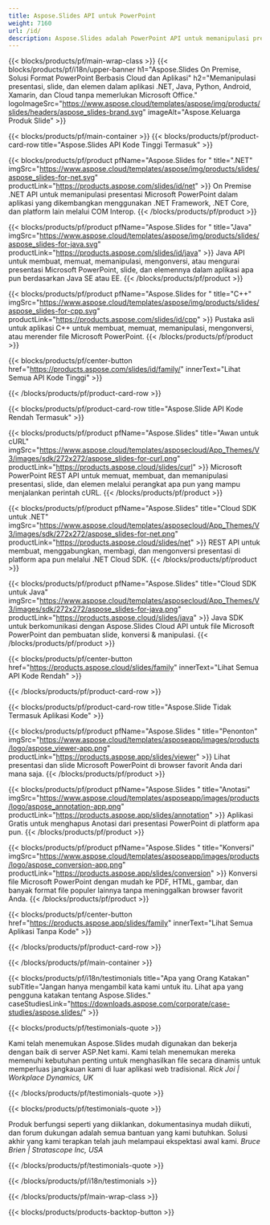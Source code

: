 ```yaml
---
title: Aspose.Slides API untuk PowerPoint
weight: 7160
url: /id/
description: Aspose.Slides adalah PowerPoint API untuk memanipulasi presentasi dan cloud menyediakan slides cloud API.
---
```


{{< blocks/products/pf/main-wrap-class >}}
{{< blocks/products/pf/i18n/upper-banner h1="Aspose.Slides On Premise, Solusi Format PowerPoint Berbasis Cloud dan Aplikasi" h2="Memanipulasi presentasi, slide, dan elemen dalam aplikasi .NET, Java, Python, Android, Xamarin, dan Cloud tanpa memerlukan Microsoft Office." logoImageSrc="https://www.aspose.cloud/templates/aspose/img/products/slides/headers/aspose_slides-brand.svg" imageAlt="Aspose.Keluarga Produk Slide" >}}

{{< blocks/products/pf/main-container >}}
{{< blocks/products/pf/product-card-row title="Aspose.Slides API Kode Tinggi Termasuk" >}}

{{< blocks/products/pf/product pfName="Aspose.Slides for " title=".NET" imgSrc="https://www.aspose.cloud/templates/aspose/img/products/slides/aspose_slides-for-net.svg" productLink="https://products.aspose.com/slides/id/net" >}}
On Premise .NET API untuk memanipulasi presentasi Microsoft PowerPoint dalam aplikasi yang dikembangkan menggunakan .NET Framework, .NET Core, dan platform lain melalui COM Interop.
{{< /blocks/products/pf/product >}}

{{< blocks/products/pf/product pfName="Aspose.Slides for " title="Java" imgSrc="https://www.aspose.cloud/templates/aspose/img/products/slides/aspose_slides-for-java.svg" productLink="https://products.aspose.com/slides/id/java" >}}
Java API untuk membuat, memuat, memanipulasi, mengonversi, atau mengurai presentasi Microsoft PowerPoint, slide, dan elemennya dalam aplikasi apa pun berdasarkan Java SE atau EE.
{{< /blocks/products/pf/product >}}

{{< blocks/products/pf/product pfName="Aspose.Slides for " title="C++" imgSrc="https://www.aspose.cloud/templates/aspose/img/products/slides/aspose_slides-for-cpp.svg" productLink="https://products.aspose.com/slides/id/cpp" >}}
Pustaka asli untuk aplikasi C++ untuk membuat, memuat, memanipulasi, mengonversi, atau merender file Microsoft PowerPoint.
{{< /blocks/products/pf/product >}}

{{< blocks/products/pf/center-button href="https://products.aspose.com/slides/id/family/" innerText="Lihat Semua API Kode Tinggi" >}}

{{< /blocks/products/pf/product-card-row >}}

{{< blocks/products/pf/product-card-row title="Aspose.Slide API Kode Rendah Termasuk" >}}

{{< blocks/products/pf/product pfName="Aspose.Slides" title="Awan untuk cURL" imgSrc="https://www.aspose.cloud/templates/asposecloud/App_Themes/V3/images/sdk/272x272/aspose_slides-for-curl.png" productLink="https://products.aspose.cloud/slides/curl" >}}
Microsoft PowerPoint REST API untuk memuat, membuat, dan memanipulasi presentasi, slide, dan elemen melalui perangkat apa pun yang mampu menjalankan perintah cURL.
{{< /blocks/products/pf/product >}}

{{< blocks/products/pf/product pfName="Aspose.Slides" title="Cloud SDK untuk .NET" imgSrc="https://www.aspose.cloud/templates/asposecloud/App_Themes/V3/images/sdk/272x272/aspose_slides-for-net.png" productLink="https://products.aspose.cloud/slides/net" >}}
REST API untuk membuat, menggabungkan, membagi, dan mengonversi presentasi di platform apa pun melalui .NET Cloud SDK.
{{< /blocks/products/pf/product >}}

{{< blocks/products/pf/product pfName="Aspose.Slides" title="Cloud SDK untuk Java" imgSrc="https://www.aspose.cloud/templates/asposecloud/App_Themes/V3/images/sdk/272x272/aspose_slides-for-java.png" productLink="https://products.aspose.cloud/slides/java" >}}
Java SDK untuk berkomunikasi dengan Aspose.Slides Cloud API untuk file Microsoft PowerPoint dan pembuatan slide, konversi & manipulasi.
{{< /blocks/products/pf/product >}}

{{< blocks/products/pf/center-button href="https://products.aspose.cloud/slides/family" innerText="Lihat Semua API Kode Rendah" >}}

{{< /blocks/products/pf/product-card-row >}}

{{< blocks/products/pf/product-card-row title="Aspose.Slide Tidak Termasuk Aplikasi Kode" >}}

{{< blocks/products/pf/product pfName="Aspose.Slides " title="Penonton" imgSrc="https://www.aspose.cloud/templates/asposeapp/images/products/logo/aspose_viewer-app.png" productLink="https://products.aspose.app/slides/viewer" >}}
Lihat presentasi dan slide Microsoft PowerPoint di browser favorit Anda dari mana saja.
{{< /blocks/products/pf/product >}}

{{< blocks/products/pf/product pfName="Aspose.Slides " title="Anotasi" imgSrc="https://www.aspose.cloud/templates/asposeapp/images/products/logo/aspose_annotation-app.png" productLink="https://products.aspose.app/slides/annotation" >}}
Aplikasi Gratis untuk menghapus Anotasi dari presentasi PowerPoint di platform apa pun.
{{< /blocks/products/pf/product >}}

{{< blocks/products/pf/product pfName="Aspose.Slides " title="Konversi" imgSrc="https://www.aspose.cloud/templates/asposeapp/images/products/logo/aspose_conversion-app.png" productLink="https://products.aspose.app/slides/conversion" >}}
Konversi file Microsoft PowerPoint dengan mudah ke PDF, HTML, gambar, dan banyak format file populer lainnya tanpa meninggalkan browser favorit Anda.
{{< /blocks/products/pf/product >}}

{{< blocks/products/pf/center-button href="https://products.aspose.app/slides/family" innerText="Lihat Semua Aplikasi Tanpa Kode" >}}

{{< /blocks/products/pf/product-card-row >}}

{{< /blocks/products/pf/main-container >}}

{{< blocks/products/pf/i18n/testimonials title="Apa yang Orang Katakan" subTitle="Jangan hanya mengambil kata kami untuk itu. Lihat apa yang pengguna katakan tentang Aspose.Slides." caseStudiesLink="https://downloads.aspose.com/corporate/case-studies/aspose.slides/" >}}

{{< blocks/products/pf/testimonials-quote >}}
<p class="first">
Kami telah menemukan Aspose.Slides mudah digunakan dan bekerja dengan baik di server ASP.Net kami. Kami telah menemukan mereka memenuhi kebutuhan penting untuk menghasilkan file secara dinamis untuk memperluas jangkauan kami di luar aplikasi web tradisional.
 <em>
  Rick Joi | Workplace Dynamics, UK
 </em>
</p>

{{< /blocks/products/pf/testimonials-quote >}}

{{< blocks/products/pf/testimonials-quote >}}
<p class="second">
Produk berfungsi seperti yang diiklankan, dokumentasinya mudah diikuti, dan forum dukungan adalah semua bantuan yang kami butuhkan. Solusi akhir yang kami terapkan telah jauh melampaui ekspektasi awal kami.
 <em>
  Bruce Brien | Stratascope Inc, USA
 </em>
</p>

{{< /blocks/products/pf/testimonials-quote >}}

{{< /blocks/products/pf/i18n/testimonials >}}

{{< /blocks/products/pf/main-wrap-class >}}

{{< blocks/products/products-backtop-button >}}